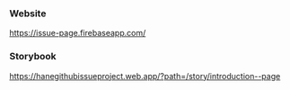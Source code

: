 ### Website
https://issue-page.firebaseapp.com/

### Storybook
https://hanegithubissueproject.web.app/?path=/story/introduction--page

